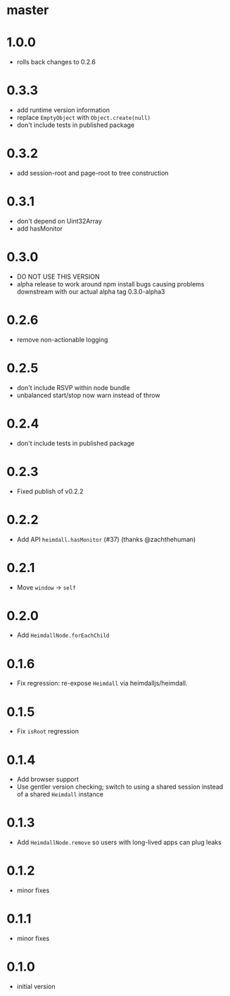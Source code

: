 # master

# 1.0.0 

* rolls back changes to 0.2.6

# 0.3.3

* add runtime version information
* replace `EmptyObject` with `Object.create(null)`
* don't include tests in published package

# 0.3.2

* add session-root and page-root to tree construction

# 0.3.1

* don't depend on Uint32Array
* add hasMonitor

# 0.3.0

* DO NOT USE THIS VERSION
* alpha release to work around npm install bugs causing problems downstream with
  our actual alpha tag 0.3.0-alpha3

# 0.2.6

* remove non-actionable logging

# 0.2.5

* don't include RSVP within node bundle
* unbalanced start/stop now warn instead of throw

# 0.2.4

* don't include tests in published package

# 0.2.3

* Fixed publish of v0.2.2

# 0.2.2

* Add API `heimdall.hasMonitor` (#37) (thanks @zachthehuman)


# 0.2.1

* Move `window` -> `self`

# 0.2.0

* Add `HeimdallNode.forEachChild`

# 0.1.6

* Fix regression: re-expose `Heimdall` via heimdalljs/heimdall.

# 0.1.5

* Fix `isRoot` regression

# 0.1.4

* Add browser support
* Use gentler version checking; switch to using a shared session instead of a
  shared `Heimdall` instance

# 0.1.3

* Add `HeimdallNode.remove` so users with long-lived apps can plug leaks

# 0.1.2

* minor fixes

# 0.1.1

* minor fixes

# 0.1.0

* initial version